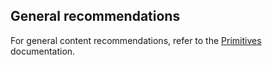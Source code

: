 ## General recommendations

For general content recommendations, refer to the [Primitives](/components/form/primitives?tab=content) documentation.